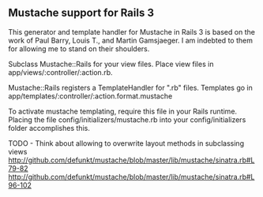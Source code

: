 ## Mustache support for Rails 3

This generator and template handler for Mustache in Rails 3 is based on the 
work of Paul Barry, Louis T., and Martin Gamsjaeger. I am indebted to them for allowing me to stand on their shoulders.

Subclass Mustache::Rails for your view files. Place view files in
app/views/:controller/:action.rb. 

Mustache::Rails registers a TemplateHandler for ".rb" files. Templates go in
app/templates/:controller/:action.format.mustache

To activate mustache templating, require this file in your Rails runtime. 
Placing the file config/initializers/mustache.rb into your config/initializers folder
accomplishes this.

TODO - Think about allowing to overwrite layout methods in subclassing views
http://github.com/defunkt/mustache/blob/master/lib/mustache/sinatra.rb#L79-82
http://github.com/defunkt/mustache/blob/master/lib/mustache/sinatra.rb#L96-102
